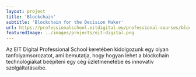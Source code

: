 ```yaml
---
layout: project
title: 'Blockchain'
subtitle: 'Blockchain for the Decision Maker'
url: https://professionalschool.eitdigital.eu/professional-courses/blockchain-decision-maker/
featuredImage: ../images/projects/eit-digital.png
---
```


Az EIT Digital Professional School keretében kidolgozunk egy olyan tanfolyamsorozatot, ami bemutatja, hogy hogyan lehet a blockchain technológiákat beépíteni egy cég üzletmenetébe és innovatív szolgáltatásaibe.
